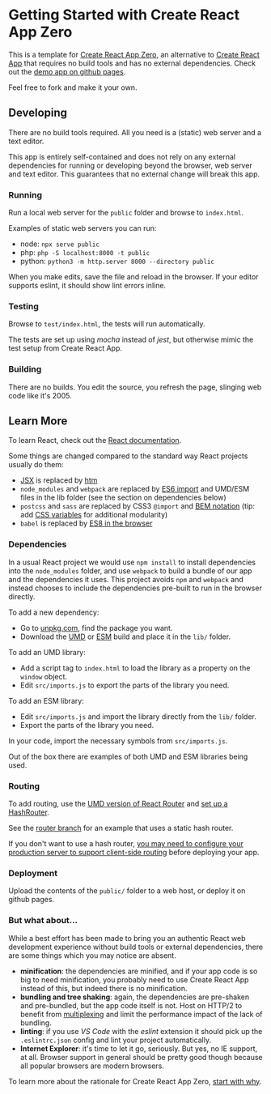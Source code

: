 # Getting Started with Create React App Zero

This is a template for [Create React App Zero](https://github.com/jsebrech/create-react-app-zero),
an alternative to [Create React App](https://github.com/facebook/create-react-app) that requires no build tools and has no external dependencies. Check out the [demo app on github pages](https://jsebrech.github.io/create-react-app-zero/public/).

Feel free to fork and make it your own.

## Developing

There are no build tools required. All you need is a (static) web server and a text editor.

This app is entirely self-contained and does not rely on any external dependencies for running or developing beyond the browser, web server and text editor. This guarantees that no external change will break this app.

### Running

Run a local web server for the `public` folder and browse to `index.html`.

Examples of static web servers you can run:

- node: `npx serve public`
- php: `php -S localhost:8000 -t public`
- python: `python3 -m http.server 8000 --directory public`

When you make edits, save the file and reload in the browser.
If your editor supports eslint, it should show lint errors inline.

### Testing

Browse to `test/index.html`, the tests will run automatically.

The tests are set up using *mocha* instead of *jest*, but otherwise mimic the test setup from Create React App.

### Building

There are no builds. You edit the source, you refresh the page, slinging web code like it's 2005.

## Learn More

To learn React, check out the [React documentation](https://reactjs.org/).

Some things are changed compared to the standard way React projects usually do them:

- [JSX](https://reactjs.org/docs/add-react-to-a-website.html#optional-try-react-with-jsx) is replaced by [htm](https://github.com/developit/htm)
- `node_modules` and `webpack` are replaced by [ES6 import](https://developer.mozilla.org/en-US/docs/Web/JavaScript/Reference/Statements/import) and UMD/ESM files in the lib folder (see the section on dependencies below)
- `postcss` and `sass` are replaced by CSS3 `@import` and [BEM notation](http://getbem.com/introduction/) (tip: add [CSS variables](https://developer.mozilla.org/en-US/docs/Web/CSS/Using_CSS_custom_properties) for additional modularity)
- `babel` is replaced by [ES8 in the browser](https://caniuse.com/?search=es8)

### Dependencies

In a usual React project we would use `npm install` to install dependencies into the `node_modules` folder,
and use `webpack` to build a bundle of our app and the dependencies it uses. This project avoids `npm` and `webpack` and instead chooses to include the dependencies pre-built to run in the browser directly.

To add a new dependency:
- Go to [unpkg.com](https://unpkg.com), find the package you want.
- Download the [UMD](https://github.com/umdjs/umd) or [ESM](https://nodejs.org/api/esm.html) build and place it in the `lib/` folder.

To add an UMD library:
- Add a script tag to `index.html` to load the library as a property on the `window` object.
- Edit `src/imports.js` to export the parts of the library you need.

To add an ESM library:
- Edit `src/imports.js` and import the library directly from the `lib/` folder.
- Export the parts of the library you need.

In your code, import the necessary symbols from `src/imports.js`.

Out of the box there are examples of both UMD and ESM libraries being used.

### Routing

To add routing, use the [UMD version of React Router](https://unpkg.com/browse/react-router/umd/) and [set up a HashRouter](https://www.pluralsight.com/guides/using-react-router-with-cdn-links).

See the [router branch](https://github.com/jsebrech/create-react-app-zero/tree/router) for an example that uses a static hash router.

If you don't want to use a hash router, [you may need to configure your production server to support client-side routing](https://create-react-app.dev/docs/deployment#serving-apps-with-client-side-routing) before deploying your app.

### Deployment

Upload the contents of the `public/` folder to a web host, or deploy it on github pages.

### But what about...

While a best effort has been made to bring you an authentic React web development experience without build tools or external dependencies, there are some things which you may notice are absent.

- **minification**: the dependencies are minified, and if your app code is so big to need minification, you probably need to use Create React App instead of this, but indeed there is no minification.
- **bundling and tree shaking**: again, the dependencies are pre-shaken and pre-bundled, but the app code itself is not. Host on HTTP/2 to benefit from [multiplexing](https://developers.google.com/web/fundamentals/performance/http2/#request_and_response_multiplexing) and limit the performance impact of the lack of bundling.
- **linting**: if you use *VS Code* with the *eslint* extension it should pick up the `.eslintrc.json` config and lint your project automatically.
- **Internet Explorer**: it's time to let it go, seriously. But yes, no IE support, at all. Browser support in general should be pretty good though because all popular browsers are modern browsers.

To learn more about the rationale for Create React App Zero, [start with why](WHY.md).
